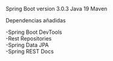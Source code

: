 Spring Boot version 3.0.3
Java 19
Maven

Dependencias añadidas

-Spring Boot DevTools  
-Rest Repositories  
-Spring Data JPA  
-Spring REST Docs  
